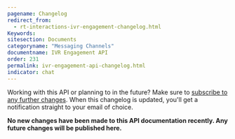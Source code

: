 ```yaml
---
pagename: Changelog
redirect_from:
  - rt-interactions-ivr-engagement-changelog.html
Keywords:
sitesection: Documents
categoryname: "Messaging Channels"
documentname: IVR Engagement API
order: 231
permalink: ivr-engagement-api-changelog.html
indicator: chat
---
```


<div class="subscribe">Working with this API or planning to in the future? Make sure to <a href="https://visualping.io/?url=developers.liveperson.com/rt-interactions-ivr-engagement-changelog.html&mode=web&css=post-content" target="_blank">subscribe to any further changes</a>. When this changelog is updated, you'll get a notification straight to your email of choice.</div>

**No new changes have been made to this API documentation recently. Any future changes will be published here.**
